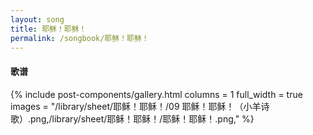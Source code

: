 ```yaml
---
layout: song
title: 耶稣！耶稣！
permalink: /songbook/耶稣！耶稣！
---
```


#### 歌谱

{% include post-components/gallery.html
    columns = 1
    full_width = true
    images = "/library/sheet/耶稣！耶稣！/09 耶稣！耶稣！（小羊诗歌）.png,/library/sheet/耶稣！耶稣！/耶稣！耶稣！.png,"
%}
